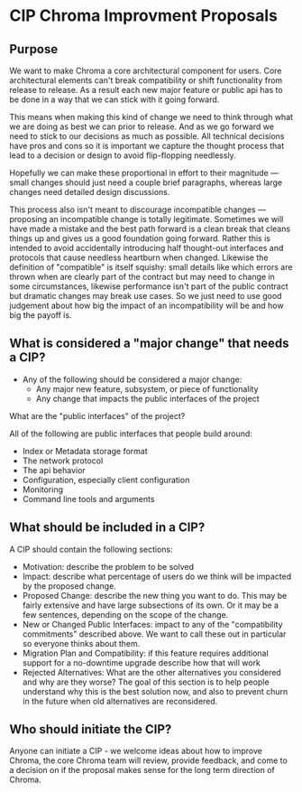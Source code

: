 # CIP Chroma Improvment Proposals

## Purpose

We want to make Chroma a core architectural component for users. Core architectural
elements can't break compatibility or shift functionality from release to release.
As a result each new major feature or public api has to be done in a way that we can stick
with it going forward.

This means when making this kind of change we need to think through what we are doing as
best we can prior to release. And as we go forward we need to stick to our decisions as
much as possible. All technical decisions have pros and cons so it is important we
capture the thought process that lead to a decision or design to avoid flip-flopping
needlessly.

Hopefully we can make these proportional in effort to their magnitude — small changes
should just need a couple brief paragraphs, whereas large changes need detailed design
discussions.

This process also isn't meant to discourage incompatible changes — proposing an
incompatible change is totally legitimate. Sometimes we will have made a mistake and
the best path forward is a clean break that cleans things up and gives us a good
foundation going forward. Rather this is intended to avoid accidentally introducing
half thought-out interfaces and protocols that cause needless heartburn when changed.
Likewise the definition of "compatible" is itself squishy: small details like which
errors are thrown when are clearly part of the contract but may need to change in some
circumstances, likewise performance isn't part of the public contract but dramatic
changes may break use cases. So we just need to use good judgement about how big the
impact of an incompatibility will be and how big the payoff is.

## What is considered a "major change" that needs a CIP?

- Any of the following should be considered a major change:
  - Any major new feature, subsystem, or piece of functionality
  - Any change that impacts the public interfaces of the project

What are the "public interfaces" of the project?

All of the following are public interfaces that people build around:

- Index or Metadata storage format
- The network protocol
- The api behavior
- Configuration, especially client configuration
- Monitoring
- Command line tools and arguments

## What should be included in a CIP?

A CIP should contain the following sections:

- Motivation: describe the problem to be solved
- Impact: describe what percentage of users do we think will be impacted by the proposed change.
- Proposed Change: describe the new thing you want to do. This may be fairly extensive and have large subsections of its own. Or it may be a few sentences, depending on the scope of the change.
- New or Changed Public Interfaces: impact to any of the "compatibility commitments" described above. We want to call these out in particular so everyone thinks about them.
- Migration Plan and Compatibility: if this feature requires additional support for a no-downtime upgrade describe how that will work
- Rejected Alternatives: What are the other alternatives you considered and why are they worse? The goal of this section is to help people understand why this is the best solution now, and also to prevent churn in the future when old alternatives are reconsidered.

## Who should initiate the CIP?

Anyone can initiate a CIP - we welcome ideas about how to improve Chroma, the core
Chroma team will review, provide feedback, and come to a decision on if the proposal
makes sense for the long term direction of Chroma.

